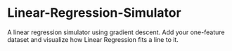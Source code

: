 # Linear-Regression-Simulator
A linear regression simulator using gradient descent. Add your one-feature dataset and visualize how Linear Regression fits a line to it.
